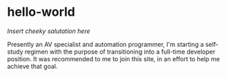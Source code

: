 # hello-world

*Insert cheeky salutation here*

Presently an AV specialist and automation programmer, I'm starting a self-study regimen with the purpose of transitioning into a full-time developer position. It was recommended to me to join this site, in an effort to help me achieve that goal.
